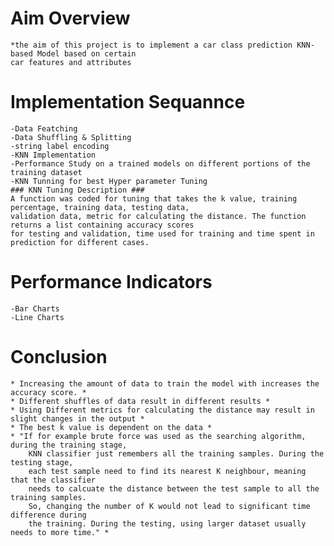 # Aim Overview # 
	*the aim of this project is to implement a car class prediction KNN-based Model based on certain 
	car	features and attributes
# Implementation Sequannce #
	-Data Featching 
	-Data Shuffling & Splitting
	-string label encoding
	-KNN Implementation
	-Performance Study on a trained models on different portions of the training dataset
	-KNN Tunning for best Hyper parameter Tuning
	### KNN Tuning Description ###
	A function was coded for tuning that takes the k value, training percentage, training data, testing data,
	validation data, metric for calculating the distance. The function returns a list containing accuracy scores
	for testing and validation, time used for training and time spent in prediction for different cases. 
	
# Performance Indicators #
	-Bar Charts
	-Line Charts
	
# Conclusion #
	* Increasing the amount of data to train the model with increases the accuracy score. *
	* Different shuffles of data result in different results *
	* Using Different metrics for calculating the distance may result in slight changes in the output *
	* The best k value is dependent on the data *
	* "If for example brute force was used as the searching algorithm, during the training stage, 
		KNN classifier just remembers all the training samples. During the testing stage,
		each test sample need to find its nearest K neighbour, meaning that the classifier 
		needs to calcuate the distance between the test sample to all the training samples.
		So, changing the number of K would not lead to significant time difference during 
		the training. During the testing, using larger dataset usually needs to more time." *
